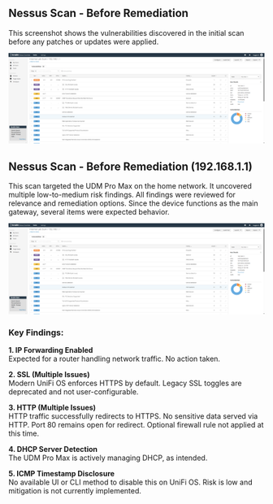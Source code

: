 ## Nessus Scan - Before Remediation

This screenshot shows the vulnerabilities discovered in the initial scan before any patches or updates were applied.

![Nessus Scan](nessus_before_remediation_2025-07-27.png)

## Nessus Scan - Before Remediation (192.168.1.1)

This scan targeted the UDM Pro Max on the home network. It uncovered multiple low-to-medium risk findings. All findings were reviewed for relevance and remediation options. Since the device functions as the main gateway, several items were expected behavior.

![Nessus Scan](nessus_before_remediation_2025-07-27.png)

### Key Findings:

**1. IP Forwarding Enabled**  
Expected for a router handling network traffic. No action taken.

**2. SSL (Multiple Issues)**  
Modern UniFi OS enforces HTTPS by default. Legacy SSL toggles are deprecated and not user-configurable.

**3. HTTP (Multiple Issues)**  
HTTP traffic successfully redirects to HTTPS. No sensitive data served via HTTP. Port 80 remains open for redirect. Optional firewall rule not applied at this time.

**4. DHCP Server Detection**  
The UDM Pro Max is actively managing DHCP, as intended.

**5. ICMP Timestamp Disclosure**  
No available UI or CLI method to disable this on UniFi OS. Risk is low and mitigation is not currently implemented.
